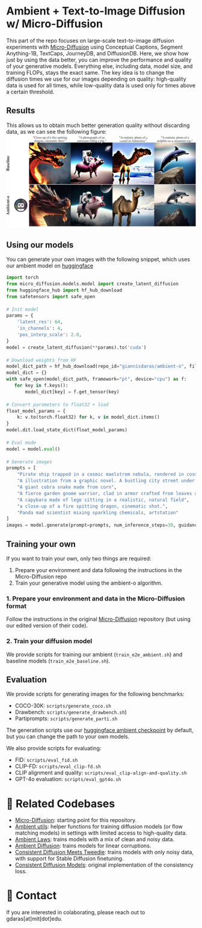 
# Ambient + Text-to-Image Diffusion w/ Micro-Diffusion

This part of the repo focuses on large-scale text-to-image diffusion experiments with [Micro-Diffusion](https://github.com/SonyResearch/micro_diffusion) using Conceptual Captions, Segment Anything-1B, TextCaps, JourneyDB, and DiffusionDB. Here, we show how just by using the data better, you can improve the performance and quality of your generative models. Everything else, including data, model size, and training FLOPs, stays the exact same. The key idea is to change the diffusion times we use for our images depending on quality: high-quality data is used for all times, while low-quality data is used only for times above a certain threshold.

## Results
This allows us to obtain much better generation quality without discarding data, as we can see the following figure:
![Generated Images](../figs/generations_tti.jpg)

## Using our models
You can generate your own images with the following snippet, which uses our ambient model on [huggingface](https://huggingface.co/giannisdaras/ambient-o)
```python
import torch
from micro_diffusion.models.model import create_latent_diffusion
from huggingface_hub import hf_hub_download
from safetensors import safe_open

# Init model
params = {
    'latent_res': 64,
    'in_channels': 4,
    'pos_interp_scale': 2.0,
}
model = create_latent_diffusion(**params).to('cuda')

# Download weights from HF
model_dict_path = hf_hub_download(repo_id="giannisdaras/ambient-o", filename="model.safetensors")
model_dict = {}
with safe_open(model_dict_path, framework="pt", device="cpu") as f:
   for key in f.keys():
       model_dict[key] = f.get_tensor(key)

# Convert parameters to float32 + load
float_model_params = {
    k: v.to(torch.float32) for k, v in model_dict.items()
}
model.dit.load_state_dict(float_model_params)

# Eval mode
model = model.eval()

# Generate images
prompts = [
    "Pirate ship trapped in a cosmic maelstrom nebula, rendered in cosmic beach whirlpool engine, volumet",
    "A illustration from a graphic novel. A bustling city street under the shine of a full moon.",
    "A giant cobra snake made from corn",
    "A fierce garden gnome warrior, clad in armor crafted from leaves and bark, brandishes a tiny sword.",
    "A capybara made of lego sitting in a realistic, natural field",
    "a close-up of a fire spitting dragon, cinematic shot.",
    "Panda mad scientist mixing sparkling chemicals, artstation"
]
images = model.generate(prompt=prompts, num_inference_steps=30, guidance_scale=5.0, seed=42)
```

## Training your own

If you want to train your own, only two things are required:
1. Prepare your environment and data following the instructions in the Micro-Diffusion repo
2. Train your generative model using the ambient-o algorithm.

### 1. Prepare your environment and data in the Micro-Diffusion format

Follow the instructions in the original [Micro-Diffusion](https://github.com/SonyResearch/micro_diffusion) repository (but using our edited version of their code).

### 2. Train your diffusion model

We provide scripts for training our ambient (`train_e2e_ambient.sh`) and baseline models (`train_e2e_baseline.sh`).

## Evaluation

We provide scripts for generating images for the following benchmarks:
- COCO-30K: `scripts/generate_coco.sh`
- Drawbench: `scripts/generate_drawbench.sh`)
- Partiprompts: `scripts/generate_parti.sh`

The generation scripts use our [huggingface ambient checkpoint](https://huggingface.co/giannisdaras/ambient-o) by default, but you can change the path to your own models.

We also provide scripts for evaluating:
- FID: `scripts/eval_fid.sh`
- CLIP-FD: `scripts/eval_clip-fd.sh`
- CLIP alignment and quality: `scripts/eval_clip-align-and-quality.sh`
- GPT-4o evaluation: `scripts/eval_gpt4o.sh`

# 🔗 Related Codebases

* [Micro-Diffusion](https://github.com/SonyResearch/micro_diffusion): starting point for this repository.
* [Ambient utils](https://github.com/giannisdaras/ambient-utils): helper functions for training diffusion models (or flow matching models) in settings with limited access to high-quality data.
* [Ambient Laws](https://github.com/giannisdaras/ambient-laws): trains models with a mix of clean and noisy data.
* [Ambient Diffusion](https://github.com/giannisdaras/ambient-diffusion): trains models for linear corruptions.
* [Consistent Diffusion Meets Tweedie](https://github.com/giannisdaras/ambient-tweedie): trains models with only noisy data, with support for Stable Diffusion finetuning.
* [Consistent Diffusion Models](https://github.com/giannisdaras/cdm): original implementation of the consistency loss.


# 📧 Contact

If you are interested in colaborating, please reach out to gdaras[at]mit[dot]edu.
